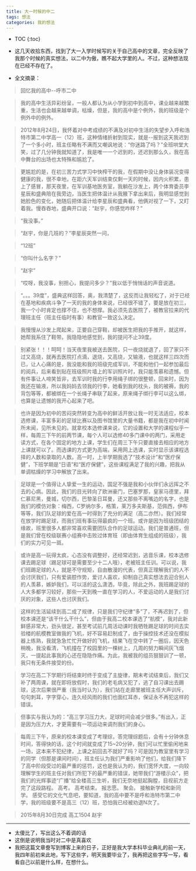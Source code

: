 ```yaml
---
title: 大一时候的中二
tags: 想法
categories: 我的想法
---
```


* TOC
{:toc}



* 这几天收拾东西，找到了大一入学时候写的关于自己高中的文章，完全反映了我那个时候的真实想法，以二中为傲，瞧不起大学里的人。不过，这种想法现在已经不存在了。

<!-- more -->

* 全文摘录：


> 回忆我的高中--呼市二中

>我的高中生活异彩纷呈，一般人都认为从小学到初中到高中，课业越来越繁重，生活也会越来越单调，枯燥，但是，我的高中是个例外，我的班级是个例外中的例外。

>2012年8月24日，我怀着对中考成绩的不满及对初中生活的失望步入呼和浩特市第二中学高一（12）班，这种情绪折射到现实，就是--报到这天我迟到了一个多小时，班主任略有不满而又嘲讽地说：“你迷路了吗？”全班哄堂大笑，过了几分钟我就知道了，我是唯一一个迟到的，还迟到那么久，我在高中舞台的出场也太特殊和尴尬了。

>更尴尬的是，在初三苦力式学习中快榨干的我，在假期中没让身体装况变得健康的我，很不幸地，在距六天军训结束仅剩一天的时候，因内火积累，患上了感冒，那天夜里，在军训基地医务室，我躺在沙发上，两个体育委员李星辰和盛典陪在我旁边，当医生把体温计从我腋下拿出来后，我明显感觉到她脸色的变化，她随后把体温计给李星辰和盛典看，他俩对视了一下，又盯着我。慢吞吞地，盛典开口说：“赵宇，你感觉咋样？”

>“我没事。”

>“赵宇，你是几班的？”李星辰突然一问，

>“12班”

>“你叫什么名字？”

>“赵宇”

>“哎呀，我没事，别担心，我提问多少？”我以低于悄悄话的声音说道。

>“。。。39度”，盛典这样回答，奥，我清楚了，这反而让我轻松了，对于已经在基地和疾病斗争了一天的我的身体来说，已经很不错了，要是放在初三，我一个小时肯定也撑不住，也不想撑。我必须先去医院了，被教官拉来的代理班主任（班主任临时有事）和教官一致这么决定。

>我慢慢从沙发上爬起来，正要自己穿鞋，却被医生把我的手推开，就这样，她帮我系住了鞋带。我隐隐地感觉到，我的提问不止39度。

>别紧张！！！呵呵！当天夜里我被送去医院，只一夜烧就退了，回了家只不过又高烧，就再去医院打点滴，退烧，又高烧，又输液，也就这样三四次而已，让人心痛的是，我没能和我的班级完成军训，不能和他们一起参加最后的阅兵，后来看到贴在班级照片墙上的军训照片时，我只能羡慕和遗憾。但有件事让人啼笑皆非，去军训时我的行李用绳子绑的很整顿，回来时，因为我还在输液，所以我妈妈去领我的行李，她看到我的枕头，我的被褥，我的背包等等，都被绑在一个长绳子串联了起来，原来绳子绑行李可以这么绑，也算是让遗憾的我开心起来了吧。

>也许是因为初中的苦闷突然转变为高中的鲜活开放让我一时无法适应，校本选修课，丰富多彩的足球比赛以及图书馆里的大量书籍，都是我在初中时闻所未闻，见所未见的。就拿校本选修课来说，它的设置和大学的课程似乎一样，每周三下午的前两节课，每个人可以选修40多门课中的两门，采用走读方式，在各个固定的地方上课，学生们在周三下午只要直接去相应的地方上课就可以了。而选课的方式更为高端，采用网上选课，实时显示该课程选择的人数和录取的人数。高一时，上半学期我选了“技术设计”和“医疗保健”，下班学期是“日语”和“医疗保健”，这些课程满足了我的兴趣，把我从单调枯燥的学习中解放了出来。

>足球是一个值得让人挚爱一生的运动，国足不强是我和小伙伴们永远挥之不去的心病。因此，我们的目光转向了欧洲豪门，巴塞罗那，皇家马德里，拜仁慕尼黑，曼城，切尔西，巴黎圣日耳曼，还又那些不离嘴边的名字，也是我们的模仿对象：梅西，C罗纳尔多，格策，莱万多夫斯基，范佩西，伊布等等，我们队足球的爱在高一时得到了充分的满足（高二亦然）。我们经常在放学时踢足球，而我们班有事玩得最疯的一个班。或许是因为班级团结的缘故，班里很多人都非常喜欢需要团队合作的足球运动。我们是普通班，但是我们曾在校级联赛小组赛中击败过体育班（即由体育生组成的班级），我们的实力可见一斑。

>或许是高一玩得太疯，心态没有调整好，还经常迟到，逃音乐课，校本选修课去踢足球（踢足球可是需要至少十二人哦），老被班主任训。可以说，我们班踢足球的人，就是不守规矩，自由散漫的代表，但真正理解我们的人不会讨厌我们，只有爱装腔作势，爱讨人喜欢，抑制自己真实想法去迎合别人的人羡慕，嫉妒我们，可以活的这么潇洒，毕竟，除此之外，我班踢足球的人大多都学习较好，那些一天到晚一直在学习的人，不爱运动的人是我们讨厌的对象，这些人也讨厌我们。

>这样的生活延续到高二成了规律，只是我们守纪律“多”了，不再迟到了，但校本课还是“该干什么干什么”，但由于我高二校本课选了“航模”，我对此新鲜感非常大，劲头很足，甚至考试前几周活动课时我牺牲踢足球的时间去实验楼的航模教室做我的飞机，好不容易赶制成了，由于操控技术还没在模拟器上练熟，我就急急忙忙开做好的飞机，结果飞在空中转了一圈后，因天色稍晚，我没看清，飞机撞在了校园里的一棵树上，几周的努力瞬间灰飞烟灭，一提起此事我的心还在隐隐作痛。为此，我被我的组员狠狠训了一顿，我只有无条件接受的份。

>学习在高二下学期行将结束时终于变成了主旋律，期末考试结束后，我们又补了两周课，就在即将放假时，我们的老毛病又犯了，逃了自习课出去踢球，这次后果很严重（我当时认为），我们站在走廊里被班主任大声训斥，句句刺耳，字字穿心，连久经风雨的我们也面红耳赤，保证永不再犯这样的错误。

>但事实与我认为的：“高三学习压力大，足球时间会减少很多。”有出入，正是因为压力大，才更需要有一项运动来调剂我们的身心。

>每周三下午，原来的校本课变成了考理综，答完理综题后，会有十分钟休息时间，答得快的话，这个时间就变成了15~20分钟，我们可以忙里偷闲地来一场，这本来不犯纪律，上课之前回去不就好了吗？可是因为教室里有学习的同学（但那是课间时间），班主任认为我们严重影响了他们，给我们降下了高中阶段受过的最严重的惩罚，这也是我认为的，我们宽怀大度，一向较理解学生的班主任对我们所犯下的最严重的错误，她带我们“游楼示众”，把我们的光辉事迹“广播”给全楼高三生听，我们无奈地挺起胸膛，目视前方走完了这段路程。
高考。
高考结束。
报志愿。
聚会。
接触新学校和新同学。
感受它的文化气息吧，要知道，我的高中要不是呼和浩特市第二中学，我的班级要不是高三（12）班，恐怕我已经被劝退N次了。

>2015年8月30日完成
高工1504 赵宇

----

* 太傻比了，写出这么不着调的话
* 这倒是说明我当时对二中是真喜欢
* 我把这篇文章誊写到博客上来的日子，正好是我大学本科毕业典礼的前一天，我四年前初来此地，写下这些字，明天我要毕业了，我再把这些字写一写，看看自己以前是什么样，在想什么。
